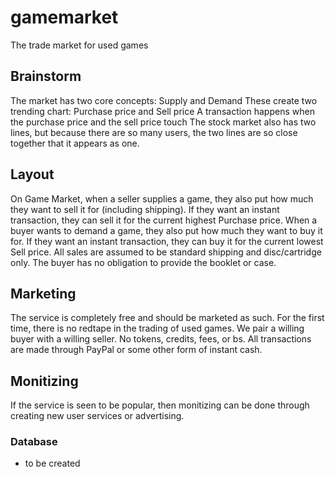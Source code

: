 # gamemarket
The trade market for used games

## Brainstorm
The market has two core concepts: Supply and Demand
These create two trending chart: Purchase price and Sell price
A transaction happens when the purchase price and the sell price touch
The stock market also has two lines, but because there are so many users, the two lines are so close together that it appears as one.

## Layout
On Game Market, when a seller supplies a game, they also put how much they want to sell it for (including shipping). If they want an instant transaction, they can sell it for the current highest Purchase price.
When a buyer wants to demand a game, they also put how much they want to buy it for. If they want an instant transaction, they can buy it for the current lowest Sell price.
All sales are assumed to be standard shipping and disc/cartridge only. The buyer has no obligation to provide the booklet or case.

## Marketing
The service is completely free and should be marketed as such. For the first time, there is no redtape in the trading of used games. We pair a willing buyer with a willing seller. No tokens, credits, fees, or bs. All transactions are made through PayPal or some other form of instant cash.

## Monitizing
If the service is seen to be popular, then monitizing can be done through creating new user services or advertising.

### Database
- to be created